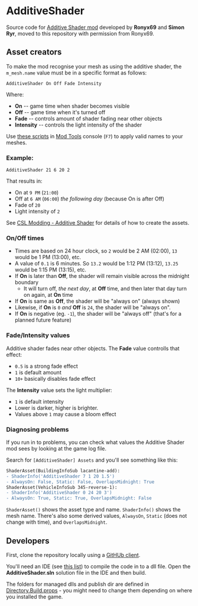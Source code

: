 # AdditiveShader

Source code for [Additive Shader mod](https://steamcommunity.com/sharedfiles/filedetails/?id=1410003347) developed by **Ronyx69** and **Simon Ryr**, moved to this repository with permission from Ronyx69.

## Asset creators

To make the mod recognise your mesh as using the additive shader, the `m_mesh.name` value must be in a specific format as follows:

```
AdditiveShader On Off Fade Intensity
```

Where:

* **On** -- game time when shader becomes visible
* **Off** -- game time when it's turned off
* **Fade** -- controls amount of shader fading near other objects
* **Intensity** -- controls the light intensity of the shader

Use [these scripts](https://gist.github.com/ronyx69/97a8efae47d6828f01d7d0ab8189fd73) in [Mod Tools](https://steamcommunity.com/sharedfiles/filedetails/?id=450877484) console (`F7`) to apply valid names to your meshes.

### Example:

```
AdditiveShader 21 6 20 2
```

That results in:

* On at `9 PM` (`21:00`)
* Off at `6 AM` (`06:00`) _the following day_ (because On is after Off)
* Fade of `20`
* Light intensity of `2`

See [CSL Modding - Additive Shader](https://cslmodding.info/mod/additive-shader/) for details of how to create the assets.

### On/Off times

* Times are based on 24 hour clock, so `2` would be 2 AM (02:00), `13` would be 1 PM (13:00), etc.
* A value of `0.1` is 6 minutes. So `13.2` would be 1:12 PM (13:12), `13.25` would be 1:15 PM (13:15), etc.
* If **On** is later than **Off**, the shader will remain visible across the midnight boundary
    * It will turn off, _the next day_, at **Off** time, and then later that day turn on again, at **On** time
* If **On** is same as **Off**, the shader will be "always on" (always shown)
* Likewise, if **On** is `0` _and_ **Off** is `24`, the shader will be "always on".
* If **On** is negative (eg. `-1`), the shader will be "always off" (that's for a planned future feature)

### Fade/Intensity values

Additive shader fades near other objects. The **Fade** value controlls that effect:

* `0.5` is a strong fade effect
* `1` is default amount
* `10+` basically disables fade effect

The **Intensity** value sets the light multiplier:

* `1` is default intensity
* Lower is darker, higher is brighter.
* Values above `1` may cause a bloom effect

### Diagnosing problems

If you run in to problems, you can check what values the Additive Shader mod sees by looking at the game log file.

Search for `[AdditiveShader] Assets` and you'll see something like this:

```diff
ShaderAsset(BuildingInfoSub lacantine-add):
- ShaderInfo('AdditiveShader 7 1 20 1.5')
- AlwaysOn: False, Static: False, OverlapsMidnight: True
ShaderAsset(VehicleInfoSub 345-reverse-1):
- ShaderInfo('AdditiveShader 0 24 20 3')
- AlwaysOn: True, Static: True, OverlapsMidnight: False
```

`ShaderAsset()` shows the asset type and name. `ShaderInfo()` shows the mesh name. There's also some derived values, `AlwaysOn`, `Static` (does not change with time), and `OverlapsMidnight`.

## Developers

First, clone the repository locally using a [GitHUb client](https://github.com/CitiesSkylinesMods/TMPE/wiki/GitHub-Clients).

You'll need an IDE (see [this list](https://github.com/CitiesSkylinesMods/TMPE/wiki/Dev-Tools)) to compile the code in to a dll file. Open the **AdditiveShader.sln** solution file in the IDE and then build.

The folders for managed dlls and publish dir are defined in [Directory.Build.props](https://github.com/CitiesSkylinesMods/AdditiveShader/blob/master/Source/Directory.Build.props) - you might need to change them depending on where you installed the game.
